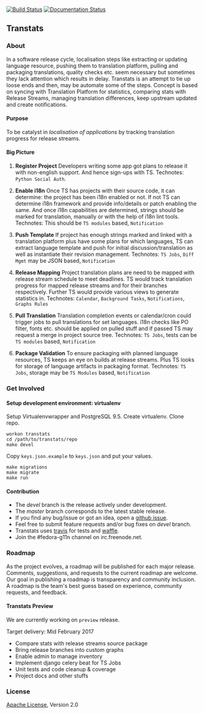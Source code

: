 [![Build Status](https://travis-ci.org/sundeep-co-in/transtats.svg?branch=master)](https://travis-ci.org/sundeep-co-in/transtats)
[![Documentation Status](https://readthedocs.org/projects/transtats/badge/?version=latest)](http://transtats.readthedocs.io/en/latest/?badge=latest)

## Transtats

### About

In a software release cycle, localisation steps like extracting or updating language resource, pushing them to translation platform, pulling and packaging translations, quality checks etc. seem necessary but sometimes they lack attention which results in delay. Transtats is an attempt to tie up loose ends and then, may be automate some of the steps. Concept is based on syncing with Translation Platform for statistics, comparing stats with Release Streams, managing translation differences, keep upstream updated and create notifications.


#### Purpose

To be catalyst in *localisation of applications* by tracking translation progress for release streams.


#### Big Picture

1. **Register Project** Developers writing some app got plans to release it with non-english support. And hence sign-ups with TS. Technotes:  `Python Social Auth`.

2. **Enable i18n** Once TS has projects with their source code, it can determine: the project has been i18n enabled or not. If not TS can determine i18n framework and provide info/details or patch enabling the same. And once i18n capabilities are determined, strings should be marked for translation, manually or with the help of i18n lint tools. Technotes: This should be `TS modules` based, `Notification`

3. **Push Template** If project has enough strings marked and linked with a translation platform plus have some plans for which languages, TS can extract language template and push for initial discussion/translation as well as instantiate their revision management. Technotes: `TS Jobs`, `Diff Mgmt` may be JSON based, `Notification`

4. **Release Mapping** Project translation plans are need to be mapped with release stream schedule to meet deadlines. TS would track translation progress for mapped release streams and for their branches respectively. Further TS would provide various views to generate statistics in. Technotes: `Calendar`, `Background Tasks`, `Notifications`, `Graphs Rules`

5. **Pull Translation** Translation completion events or calendar/cron could trigger jobs to pull translations for set languages. i18n checks like PO filter, fonts etc. should be applied on pulled stuff and if passed TS may request a merge in project source tree. Technotes: `TS Jobs`, tests can be `TS modules` based, `Notification`

6. **Package Validation** To ensure packaging with planned language resources, TS keeps an eye on builds at release streams. Plus TS looks for storage of language artifacts in packaging format. Technotes:    `TS Jobs`, storage may be `TS Modules` based, `Notification`



### Get Involved

#### Setup development environment: virtualenv

Setup Virtualenvwrapper and PostgreSQL 9.5. Create virtualenv. Clone repo.

```shell
workon transtats
cd /path/to/transtats/repo
make devel
```

Copy `keys.json.example` to `keys.json` and put your values.

```shell
make migrations
make migrate
make run
```

#### Contribution

* The *devel* branch is the release actively under development.
* The *master* branch corresponds to the latest stable release.
* If you find any bug/issue or got an idea, open a [github issue](https://github.com/sundeep-co-in/transtats/issues/new).
* Feel free to submit feature requests and/or bug fixes on *devel* branch.
* Transtats uses [travis](https://travis-ci.org/sundeep-co-in/transtats) for tests and [waffle](https://waffle.io/sundeep-co-in/transtats).
* Join the #fedora-g11n channel on irc.freenode.net.



### Roadmap

As the project evolves, a roadmap will be published for each major release. Comments, suggestions, and requests to the current roadmap are welcome. Our goal in publishing a roadmap is transparency and community inclusion. A roadmap is the team's best guess based on experience, community requests, and feedback.

#### Transtats Preview

We are currently working on `preview` release.

Target delivery: Mid February 2017

* Compare stats with release streams source package
* Bring release branches into custom graphs
* Enable admin to manage inventory
* Implement django celery beat for TS Jobs
* Unit tests and code cleanup & coverage
* Project docs and other stuffs



### License

[Apache License](http://www.apache.org/licenses/LICENSE-2.0), Version 2.0
